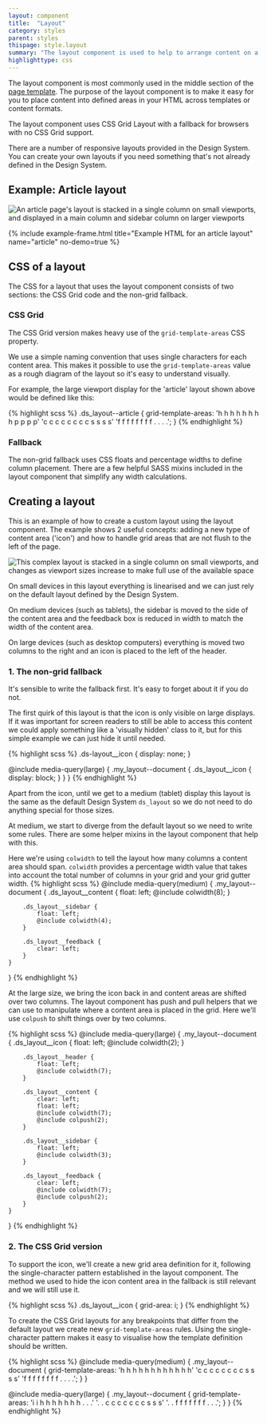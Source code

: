 ```yaml
---
layout: component
title:  "Layout"
category: styles
parent: styles
thispage: style.layout
summary: "The layout component is used to help to arrange content on a page."
highlighttype: css
---
```

The layout component is most commonly used in the middle section of the [page template](/styles/page-template). The purpose of the layout component is to make it easy for you to place content into defined areas in your HTML across templates or content formats.

The layout component uses CSS Grid Layout with a fallback for browsers with no CSS Grid support.

There are a number of responsive layouts provided in the Design System. You can create your own layouts if you need something that's not already defined in the Design System.

## Example: Article layout

<img alt="An article page's layout is stacked in a single column on small viewports, and displayed in a main column and sidebar column on larger viewports" src="/assets/images/examples/article-layout.svg"/>

{% include example-frame.html title="Example HTML for an article layout" name="article" no-demo=true %}

## CSS of a layout

The CSS for a layout that uses the layout component consists of two sections: the CSS Grid code and the non-grid fallback.

### CSS Grid

The CSS Grid version makes heavy use of the `grid-template-areas` CSS property.

We use a simple naming convention that uses single characters for each content area. This makes it possible to use the `grid-template-areas` value as a rough diagram of the layout so it's easy to understand visually.

For example, the large viewport display for the 'article' layout shown above would be defined like this:

{% highlight scss %}
.ds_layout--article {
    grid-template-areas:
        'h h h h h h h h p p p p'
        'c c c c c c c c s s s s'
        'f f f f f f f f . . . .';
}
{% endhighlight %}

### Fallback

The non-grid fallback uses CSS floats and percentage widths to define column placement. There are a few helpful SASS mixins included in the layout component that simplify any width calculations.

## Creating a layout

This is an example of how to create a custom layout using the layout component. The example shows 2 useful concepts: adding a new type of content area ('icon') and how to handle grid areas that are not flush to the left of the page.

<img alt="This complex layout is stacked in a single column on small viewports, and changes as viewport sizes increase to make full use of the available space" src="/assets/images/examples/complex-document-layout.svg"/>

On small devices in this layout everything is linearised and we can just rely on the default layout defined by the Design System.

On medium devices (such as tablets), the sidebar is moved to the side of the content area and the feedback box is reduced in width to match the width of the content area.

On large devices (such as desktop computers) everything is moved two columns to the right and an icon is placed to the left of the header.

### 1. The non-grid fallback

It's sensible to write the fallback first. It's easy to forget about it if you do not.

The first quirk of this layout is that the icon is only visible on large displays. If it was important for screen readers to still be able to access this content we could apply something like a 'visually hidden' class to it, but for this simple example we can just hide it until needed.

{% highlight scss %}
.ds-layout__icon {
    display: none;
}

@include media-query(large) {
    .my_layout--document {
        .ds_layout__icon {
            display: block;
        }
    }
}
{% endhighlight %}

Apart from the icon, until we get to a medium (tablet) display this layout is the same as the default Design System `ds_layout` so we do not need to do anything special for those sizes.

At medium, we start to diverge from the default layout so we need to write some rules. There are some helper mixins in the layout component that help with this.

Here we're using `colwidth` to tell the layout how many columns a content area should span. `colwidth` provides a percentage width value that takes into account the total number of columns in your grid and your grid gutter width.
{% highlight scss %}
@include media-query(medium) {
    .my_layout--document {
        .ds_layout__content {
            float: left;
            @include colwidth(8);
        }

        .ds_layout__sidebar {
            float: left;
            @include colwidth(4);
        }

        .ds_layout__feedback {
            clear: left;
        }
    }
}
{% endhighlight %}

At the large size, we bring the icon back in and content areas are shifted over two columns. The layout component has push and pull helpers that we can use to manipulate where a content area is placed in the grid. Here we'll use `colpush` to shift things over by two columns.

{% highlight scss %}
@include media-query(large) {
    .my_layout--document {
        .ds_layout__icon {
            float: left;
            @include colwidth(2);
        }

        .ds_layout__header {
            float: left;
            @include colwidth(7);
        }

        .ds_layout__content {
            clear: left;
            float: left;
            @include colwidth(7);
            @include colpush(2);
        }

        .ds_layout__sidebar {
            float: left;
            @include colwidth(3);
        }

        .ds_layout__feedback {
            clear: left;
            @include colwidth(7);
            @include colpush(2);
        }
    }
}
{% endhighlight %}

### 2. The CSS Grid version

To support the icon, we'll create a new grid area definition for it, following the single-character pattern established in the layout component. The method we used to hide the icon content area in the fallback is still relevant and we will still use it.

{% highlight scss %}
.ds_layout__icon {
    grid-area: i;
}
{% endhighlight %}

To create the CSS Grid layouts for any breakpoints that differ from the default layout we create new `grid-template-areas` rules. Using the single-character pattern makes it easy to visualise how the template definition should be written.

{% highlight scss %}
@include media-query(medium) {
    .my_layout--document {
        grid-template-areas:
            'h h h h h h h h h h h h'
            'c c c c c c c c s s s s'
            'f f f f f f f f . . . .';
    }
}

@include media-query(large) {
    .my_layout--document {
        grid-template-areas:
            'i i h h h h h h h . . .'
            '. . c c c c c c c s s s'
            '. . f f f f f f f . . .';
    }
}
{% endhighlight %}
